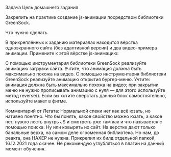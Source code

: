 Задача
Цель домашнего задания

Закрепить на практике создание js-анимации посредством библиотеки GreenSock.



Что нужно сделать

В прикреплённых к заданию материалах находится вёрстка одноэкранного сайта (без адаптивной версии) и два видео-примера анимации. Примените к этой вёрстке js-анимацию:

С помощью инструментария библиотеки GreenSock реализуйте анимацию загрузки сайта. Учтите, что анимация должна быть максимально похожа на видео.
С помощью инструментария библиотеки GreenSock реализуйте анимацию открытия бургер-меню. Учтите:
анимация должна быть максимально похожа на видео;
при закрытии меню не нужно прописывать анимацию с нуля — для этого используйте метод reverse().
Если вы хотите сверстать данный блок самостоятельно, используйте макет в фигме.


Комментарий от Легата:
    Нормальной спеки нет как всё юзать, но нативно понятно.
    Что бы понять, какое свойство можно юзать, а какое нет, нужно лесть внутрь JS и смотреть уже там как и что называется с помощью поиска.
    Ну или ковырять их сайт. На верстке дают только банальные верха, на самом деле огроменная библиотека. Но нам, до реакта, она НАХЕР не нужна. 
    Прикрепил их билд отдельной папкой, 16.12.2021 года скачен.
    Не рекомендую углубляться в плагин на данный момент обучения. 

